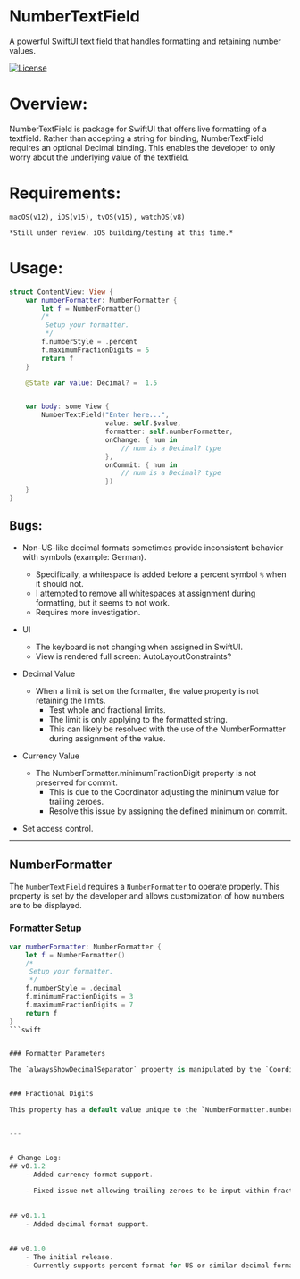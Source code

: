 # NumberTextField

A powerful SwiftUI text field that handles formatting and retaining number values.

[![License](http://img.shields.io/:license-mit-blue.svg?style=flat-square)](https://github.com/mikeCenters/NumberTextField/blob/main/LICENSE)


# Overview:
NumberTextField is package for SwiftUI that offers live formatting of a textfield. Rather than accepting a string for binding, NumberTextField requires an optional Decimal binding. This enables the developer to only worry about the underlying value of the textfield.

# Requirements:

    macOS(v12), iOS(v15), tvOS(v15), watchOS(v8)

    *Still under review. iOS building/testing at this time.*


# Usage:

```swift
struct ContentView: View {
    var numberFormatter: NumberFormatter {
        let f = NumberFormatter()
        /*
         Setup your formatter.
         */
        f.numberStyle = .percent
        f.maximumFractionDigits = 5
        return f
    }

    @State var value: Decimal? =  1.5


    var body: some View {
        NumberTextField("Enter here...",
                        value: self.$value,
                        formatter: self.numberFormatter,
                        onChange: { num in
                            // num is a Decimal? type
                        },
                        onCommit: { num in
                            // num is a Decimal? type
                        })
    }
}
```



## Bugs:
- Non-US-like decimal formats sometimes provide inconsistent behavior with symbols (example: German).
    - Specifically, a whitespace is added before a percent symbol `%` when it should not.
    - I attempted to remove all whitespaces at assignment during formatting, but it seems to not work.
    - Requires more investigation.

- UI
    - The keyboard is not changing when assigned in SwiftUI.
    - View is rendered full screen: AutoLayoutConstraints?
    
- Decimal Value
    - When a limit is set on the formatter, the value property is not retaining the limits. 
        - Test whole and fractional limits.
        - The limit is only applying to the formatted string.
        - This can likely be resolved with the use of the NumberFormatter during assignment of the value.

- Currency Value
    - The NumberFormatter.minimumFractionDigit property is not preserved for commit.
        - This is due to the Coordinator adjusting the minimum value for trailing zeroes.
        - Resolve this issue by assigning the defined minimum on commit.

- Set access control.


---


## NumberFormatter

The `NumberTextField` requires a `NumberFormatter` to operate properly. This property is set by the developer and allows customization of how numbers are to be displayed.


### Formatter Setup

```swift
var numberFormatter: NumberFormatter {
    let f = NumberFormatter()
    /*
     Setup your formatter.
     */
    f.numberStyle = .decimal
    f.minimumFractionDigits = 3
    f.maximumFractionDigits = 7
    return f
}
```swift


### Formatter Parameters

The `alwaysShowDecimalSeparator` property is manipulated by the `Coordinator`. If the developer chooses to not allow fractional input, set the `maximumFractionalDigits` property to zero.


### Fractional Digits

This property has a default value unique to the `NumberFormatter.numberStyle` property. If fractional input is not performing as expected, set the `.numberStyle` property appropriately before sending it to the view.


---


# Change Log:
## v0.1.2
    - Added currency format support.
    
    - Fixed issue not allowing trailing zeroes to be input within fractional numbers.
    
    
## v0.1.1
    - Added decimal format support.
    
    
## v0.1.0
    - The initial release.
    - Currently supports percent format for US or similar decimal formats.
